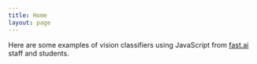 ```yaml
---
title: Home
layout: page
---
```


Here are some examples of vision classifiers using JavaScript from [fast.ai](https://course.fast.ai) staff and students.
